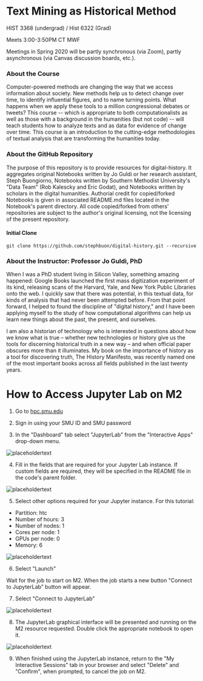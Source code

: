 # Text Mining as Historical Method
HIST 3368 (undergrad) / Hist 6322 (Grad)

Meets 3:00-3:50PM CT MWF                                            

Meetings in Spring 2020 will be partly synchronous (via Zoom), partly asynchronous (via Canvas discussion boards, etc.). 

### About the Course
Computer-powered methods are changing the way that we access information about society. New methods help us to detect change over time, to identify influential figures, and to name turning points. What happens when we apply these tools to a million congressional debates or tweets? This course -- which is appropriate to both computationalists as well as those with a background in the humanities (but not code) -- will teach students how to analyze texts and as data for evidence of change over time. This course is an introduction to the cutting-edge methodologies of textual analysis that are transforming the humanities today.

### About the GitHub Repository
The purpose of this repository is to provide resources for digital-history. It aggregates original Notebooks written by Jo Guldi or her research assistant, Steph Buongiorno, Notebooks written by Southern Methodist University's "Data Team" (Rob Kalescky and Eric Godat), and Notebooks written by scholars in the digital humanities. Authorial credit for copied/forked Notebooks is given in associated README.md files located in the Notebook's parent directory. All code copied/forked from others' repositories are subject to the author's original licensing, not the licensing of the present repository.


#### Initial Clone 
`git clone https://github.com/stephbuon/digital-history.git --recursive`

<!-- #### Subsequent Updates
From inside `digital-history` directory:
```
git reset --hard
git pull
git submodule update --recursive 
```-->

### About the Instructor: Professor Jo Guldi, PhD
When I was a PhD student living in Silicon Valley, something amazing happened: Google Books launched the first mass digitization experiment of its kind, releasing scans of the Harvard, Yale, and New York Public Libraries onto the web. I quickly saw that there was potential, in this textual data, for kinds of analysis that had never been attempted before. From that point forward, I helped to found the discipline of "digital history," and I have been applying myself to the study of how computational algorithms can help us learn new things about the past, the present, and ourselves.

I am also a historian of technology who is interested in questions about how we know what is true – whether new technologies or history give us the tools for discerning historical truth in a new way – and when official paper obscures more than it illuminates. My book on the importance of history as a tool for discovering truth, The History Manifesto, was recently named one of the most important books across all fields published in the last twenty years. 

# How to Access Jupyter Lab on M2

1. Go to [hpc.smu.edu](https://www.smu.edu/OIT/Services/HPC)

2. Sign in using your SMU ID and SMU password

3. In the "Dashboard" tab select "JupyterLab" from the "Interactive Apps" drop-down menu.

![placeholdertext](https://github.com/stephbuon/digital-history/blob/master/images/select_jupyter.png?raw=true)

4. Fill in the fields that are required for your Jupyter Lab instance. If custom fields are required, they will be specified in the README file in the code's parent folder.

![placeholdertext](https://github.com/stephbuon/digital-history/blob/master/images/fields.png?raw=true)

5. Select other options required for your Jupyter instance. For this tutorial:

- Partition: htc
- Number of hours: 3
- Number of nodes: 1
- Cores per node: 1
- GPUs per node: 0
- Memory: 6

![placeholdertext](https://github.com/stephbuon/digital-history/blob/master/images/resources_1.png?raw=true)

6. Select "Launch"

Wait for the job to start on M2. When the job starts a new button "Connect to JupyterLab" button will appear.

7. Select "Connect to JupyterLab"

![placeholdertext](https://github.com/stephbuon/digital-history/blob/master/images/connect_jupyter_1.png?raw=true)

8. The JupyterLab graphical interface will be presented and running on the M2 resource requested. Double click the appropriate notebook to open it.

![placeholdertext](https://github.com/stephbuon/digital-history/blob/master/images/double_click.png?raw=true)

9. When finished using the JupyterLab instance, return to the "My Interactive Sessions" tab in your browser and select "Delete" and "Confirm", when prompted, to cancel the job on M2.

